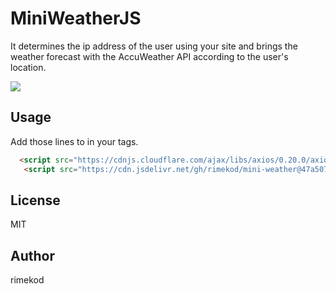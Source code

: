 # MiniWeatherJS
It determines the ip address of the user using your site and brings the weather forecast with the AccuWeather API according to the user's location.

![](https://i.hizliresim.com/OUMB1m.png)

## Usage
Add those lines to in your <head></head> tags.
```html
  <script src="https://cdnjs.cloudflare.com/ajax/libs/axios/0.20.0/axios.min.js"></script>
   <script src="https://cdn.jsdelivr.net/gh/rimekod/mini-weather@47a507d/mini-weather.js"></script>
```

## License
MIT

## Author
rimekod
